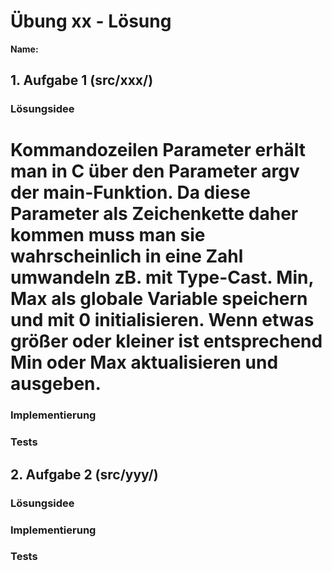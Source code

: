# Übung xx - Lösung

**Name:**

## 1. Aufgabe 1 (src/xxx/)

### Lösungsidee
# Kommandozeilen Parameter erhält man in C über den Parameter argv der main-Funktion. Da diese Parameter als Zeichenkette daher kommen muss man sie wahrscheinlich in eine Zahl umwandeln zB. mit Type-Cast. Min, Max als globale Variable speichern und mit 0 initialisieren. Wenn etwas größer oder kleiner ist entsprechend Min oder Max aktualisieren und ausgeben.
### Implementierung
### Tests

## 2. Aufgabe 2 (src/yyy/)  

### Lösungsidee
### Implementierung
### Tests
